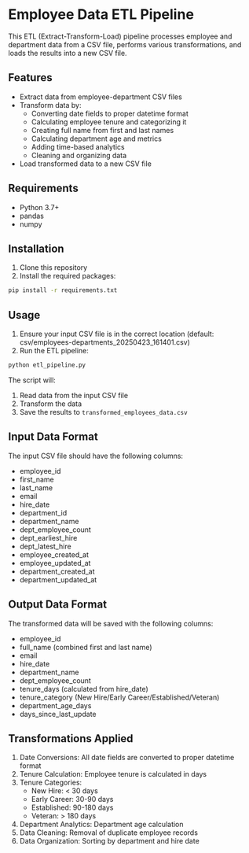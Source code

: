 # Employee Data ETL Pipeline

This ETL (Extract-Transform-Load) pipeline processes employee and department data from a CSV file, performs various transformations, and loads the results into a new CSV file.

## Features

- Extract data from employee-department CSV files
- Transform data by:
  - Converting date fields to proper datetime format
  - Calculating employee tenure and categorizing it
  - Creating full name from first and last names
  - Calculating department age and metrics
  - Adding time-based analytics
  - Cleaning and organizing data
- Load transformed data to a new CSV file

## Requirements

- Python 3.7+
- pandas
- numpy

## Installation

1. Clone this repository
2. Install the required packages:
```bash
pip install -r requirements.txt
```

## Usage

1. Ensure your input CSV file is in the correct location (default: csv/employees-departments_20250423_161401.csv)
2. Run the ETL pipeline:
```bash
python etl_pipeline.py
```

The script will:
1. Read data from the input CSV file
2. Transform the data
3. Save the results to `transformed_employees_data.csv`

## Input Data Format

The input CSV file should have the following columns:
- employee_id
- first_name
- last_name
- email
- hire_date
- department_id
- department_name
- dept_employee_count
- dept_earliest_hire
- dept_latest_hire
- employee_created_at
- employee_updated_at
- department_created_at
- department_updated_at

## Output Data Format

The transformed data will be saved with the following columns:
- employee_id
- full_name (combined first and last name)
- email
- hire_date
- department_name
- dept_employee_count
- tenure_days (calculated from hire_date)
- tenure_category (New Hire/Early Career/Established/Veteran)
- department_age_days
- days_since_last_update

## Transformations Applied

1. Date Conversions: All date fields are converted to proper datetime format
2. Tenure Calculation: Employee tenure is calculated in days
3. Tenure Categories:
   - New Hire: < 30 days
   - Early Career: 30-90 days
   - Established: 90-180 days
   - Veteran: > 180 days
4. Department Analytics: Department age calculation
5. Data Cleaning: Removal of duplicate employee records
6. Data Organization: Sorting by department and hire date 